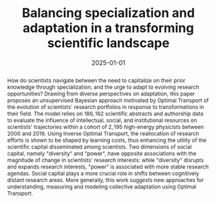 ---
title: "Balancing specialization and adaptation in a transforming scientific landscape"
collection: publications
paperurl: 'http://dx.doi.org/10.1140/epjds/s13688-024-00516-8'
link: http://dx.doi.org/10.1140/epjds/s13688-024-00516-8
tags:
    - tag: Science and Collective Intelligence
      id: science-and-collective-intelligence
      color: '#9932CC'
      text_color: '#ffffff'
    - tag: Natural language processing
      id: natural-language-processing
      color: '#FFF8DC'
      text_color: '#000000'
    - tag: Networks
      id: networks
      color: '#FA8072'
      text_color: '#ffffff'
    - tag: Statistical and Bayesian Inference
      id: statistical-and-bayesian-inference
      color: '#9ACD32'
      text_color: '#ffffff'
    - tag: Inverse problems
      id: inverse-problems
      color: '#5F9EA0'
      text_color: '#ffffff'
type: publications
date: 2025-01-01
venue: 'EPJ Data Science'
authors: <b>Gautheron L.</b>
abstract: "How do scientists navigate between the need to capitalize on their prior knowledge through specialization, and the urge to adapt to evolving research opportunities? Drawing from diverse perspectives on adaptation, this paper proposes an unsupervised Bayesian approach motivated by Optimal Transport of the evolution of scientists&apos; research portfolios in response to transformations in their field. The model relies on $186,162$ scientific abstracts and authorship data to evaluate the influence of intellectual, social, and institutional resources on scientists&apos; trajectories within a cohort of $2,195$ high-energy physicists between 2000 and 2019. Using Inverse Optimal Transport, the reallocation of research efforts is shown to be shaped by learning costs, thus enhancing the utility of the scientific capital disseminated among scientists. Two dimensions of social capital, namely &quot;diversity&quot; and &quot;power&quot;, have opposite associations with the magnitude of change in scientists&apos; research interests: while &quot;diversity&quot; disrupts and expands research interests, &quot;power&quot; is associated with more stable research agendas. Social capital plays a more crucial role in shifts between cognitively distant research areas. More generally, this work suggests new approaches for understanding, measuring and modeling collective adaptation using Optimal Transport."
citation: ' Lucas Gautheron, &quot;Balancing specialization and adaptation in a transforming scientific landscape.&quot; EPJ Data Science, 2025.'
---